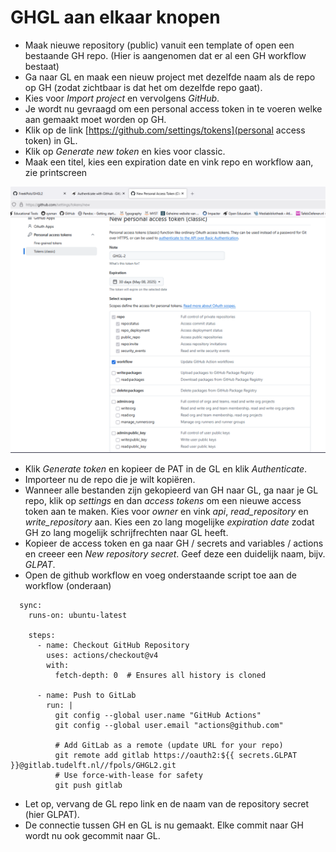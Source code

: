 # GHGL aan elkaar knopen


* Maak nieuwe repository (public) vanuit een template of open een bestaande GH repo. (Hier is aangenomen dat er al een GH workflow bestaat)
* Ga naar GL en maak een nieuw project met dezelfde naam als de repo op GH (zodat zichtbaar is dat het om dezelfde repo gaat).
* Kies voor *Import project* en vervolgens *GitHub*.
* Je wordt nu gevraagd om een personal access token in te voeren welke aan gemaakt moet worden op GH.
* Klik op de link [https://github.com/settings/tokens](personal access token) in GL.
* Klik op *Generate new token* en kies voor classic. 
* Maak een titel, kies een expiration date en vink repo en workflow aan, zie printscreen

![](GHPAT.PNG)

* Klik *Generate token* en kopieer de PAT in de GL en klik *Authenticate*.  
* Importeer nu de repo die je wilt kopiëren.
* Wanneer alle bestanden zijn gekopieerd van GH naar GL, ga naar je GL repo, klik op *settings* en dan *access tokens* om een nieuwe access token aan te maken. Kies voor *owner* en vink *api*, *read_repository* en *write_repository* aan. Kies een zo lang mogelijke *expiration date* zodat GH zo lang mogelijk schrijfrechten naar GL heeft.
* Kopieer de access token en ga naar GH / secrets and variables / actions en creeer een *New repository secret*. Geef deze een duidelijk naam, bijv. *GLPAT*.
* Open de github workflow en voeg onderstaande script toe aan de workflow (onderaan)

```
  sync:
    runs-on: ubuntu-latest
 
    steps:
      - name: Checkout GitHub Repository
        uses: actions/checkout@v4
        with:
          fetch-depth: 0  # Ensures all history is cloned
 
      - name: Push to GitLab
        run: |
          git config --global user.name "GitHub Actions"
          git config --global user.email "actions@github.com"
 
          # Add GitLab as a remote (update URL for your repo)
          git remote add gitlab https://oauth2:${{ secrets.GLPAT }}@gitlab.tudelft.nl//fpols/GHGL2.git
          # Use force-with-lease for safety
          git push gitlab
```

* Let op, vervang de GL repo link en de naam van de repository secret (hier GLPAT).
* De connectie tussen GH en GL is nu gemaakt. Elke commit naar GH wordt nu ook gecommit naar GL.